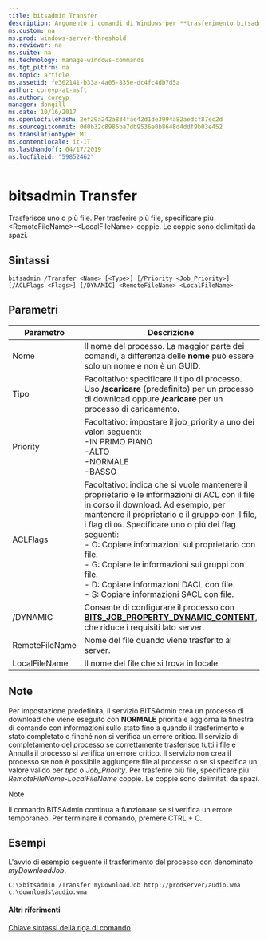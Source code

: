 ```yaml
---
title: bitsadmin Transfer
description: Argomento i comandi di Windows per **trasferimento bitsadmin** -trasferisce uno o più file.
ms.custom: na
ms.prod: windows-server-threshold
ms.reviewer: na
ms.suite: na
ms.technology: manage-windows-commands
ms.tgt_pltfrm: na
ms.topic: article
ms.assetid: fe302141-b33a-4a05-835e-dc4fc4db7d5a
author: coreyp-at-msft
ms.author: coreyp
manager: dongill
ms.date: 10/16/2017
ms.openlocfilehash: 2ef29a242a834fae42d1de3994a82aedcf87ec2d
ms.sourcegitcommit: 0d0b32c8986ba7db9536e0b8648d4ddf9b03e452
ms.translationtype: MT
ms.contentlocale: it-IT
ms.lasthandoff: 04/17/2019
ms.locfileid: "59852462"
---
```

# <a name="bitsadmin-transfer"></a>bitsadmin Transfer

Trasferisce uno o più file. Per trasferire più file, specificare più \<RemoteFileName\>-\<LocalFileName\> coppie. Le coppie sono delimitati da spazi.

## <a name="syntax"></a>Sintassi

```
bitsadmin /Transfer <Name> [<Type>] [/Priority <Job_Priority>] [/ACLFlags <Flags>] [/DYNAMIC] <RemoteFileName> <LocalFileName>
```

## <a name="parameters"></a>Parametri

|Parametro|Descrizione|
|---------|-----------|
|Nome|Il nome del processo. La maggior parte dei comandi, a differenza delle **nome** può essere solo un nome e non è un GUID.|
|Tipo|Facoltativo: specificare il tipo di processo. Uso **/scaricare** (predefinito) per un processo di download oppure **/caricare** per un processo di caricamento.|
|Priority|Facoltativo: impostare il job_priority a uno dei valori seguenti:</br>-IN PRIMO PIANO</br>-ALTO</br>-NORMALE</br>-BASSO|
|ACLFlags|Facoltativo: indica che si vuole mantenere il proprietario e le informazioni di ACL con il file in corso il download. Ad esempio, per mantenere il proprietario e il gruppo con il file, i flag di `OG`. Specificare uno o più dei flag seguenti:</br>-   O: Copiare informazioni sul proprietario con file.</br>-   G: Copiare le informazioni sui gruppi con file.</br>-   D: Copiare informazioni DACL con file.</br>-   S: Copiare informazioni SACL con file.|
|\/DYNAMIC|Consente di configurare il processo con [ **BITS_JOB_PROPERTY_DYNAMIC_CONTENT**](/windows/desktop/api/bits5_0/ne-bits5_0-bits_job_property_id), che riduce i requisiti lato server.|
|RemoteFileName|Nome del file quando viene trasferito al server.|
|LocalFileName|Il nome del file che si trova in locale.|

## <a name="remarks"></a>Note

Per impostazione predefinita, il servizio BITSAdmin crea un processo di download che viene eseguito con **NORMALE** priorità e aggiorna la finestra di comando con informazioni sullo stato fino a quando il trasferimento è stato completato o finché non si verifica un errore critico. Il servizio di completamento del processo se correttamente trasferisce tutti i file e Annulla il processo si verifica un errore critico. Il servizio non crea il processo se non è possibile aggiungere file al processo o se si specifica un valore valido per *tipo* o *Job_Priority*. Per trasferire più file, specificare più *RemoteFileName*-*LocalFileName* coppie. Le coppie sono delimitati da spazi.

> [!NOTE]
> Il comando BITSAdmin continua a funzionare se si verifica un errore temporaneo. Per terminare il comando, premere CTRL + C.

## <a name="BKMK_examples"></a>Esempi

L'avvio di esempio seguente il trasferimento del processo con denominato *myDownloadJob*.
```
C:\>bitsadmin /Transfer myDownloadJob http://prodserver/audio.wma c:\downloads\audio.wma
```

#### <a name="additional-references"></a>Altri riferimenti

[Chiave sintassi della riga di comando](command-line-syntax-key.md)